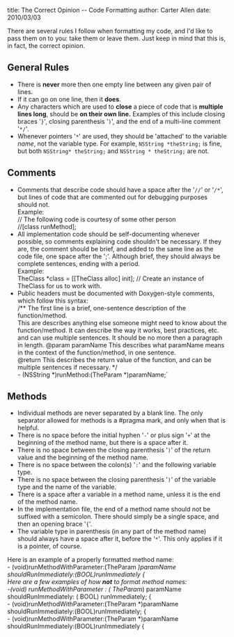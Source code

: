 title: The Correct Opinion -- Code Formatting
author: Carter Allen
date: 2010/03/03

There are several rules I follow when formatting my code, and I'd like to pass them on to you:  take them or leave them. Just keep in mind that this is, in fact, the correct opinion.  

## General Rules #

* There is **never** more then one empty line between any given pair of lines.  
* If it can go on one line, then it **does**.
* Any characters which are used to **close** a piece of code that is **multiple lines long**, should be **on their own line.** Examples of this include closing braces '`}`', closing parenthesis '`)`', and the end of a multi-line comment '`*/`'.
* Whenever pointers '`*`' are used, they should be 'attached' to the variable *name*, not the variable type. For example, `NSString *theString;` is fine, but both `NSString* theString;` and `NSString * theString;` are not.  

## Comments ##

* Comments that describe code should have a space after the '`//`' or '`/*`', but lines of code that are commented out for debugging purposes should not.  
	Example:  
    	// The following code is courtesy of some other person  
    	//[class runMethod];  
* All implementation code should be self-documenting whenever possible, so comments explaining code shouldn't be necessary. If they are, the comment should be brief, and added to the same line as the code file, one space after the ';'. Although brief, they should always be complete sentences, ending with a period.  
	Example:  
	    TheClass *class = [[TheClass alloc] init]; // Create an instance of TheClass for us to work with.  
* Public headers must be documented with Doxygen-style comments, which follow this syntax:  
	    /** The first line is a brief, one-sentence description of the function/method.  
		This are describes anything else someone might need to know about the function/method. It can describe the way it works, best practices, etc. and can use multiple sentences. It should be no more then a paragraph in length.
		@param paramName This describes what paramName means in the context of the function/method, in one sentence.  
		@return This describes the return value of the function, and can be multiple sentences if necessary.
		*/  
		- (NSString *)runMethod:(TheParam *)paramName;`  
		
## Methods ##

* Individual methods are never separated by a blank line. The only separator allowed for methods is a #pragma mark, and only when that is helpful.  
* There is no space before the initial hyphen '`-`' or plus sign '`+`' at the beginning of the method name, but there is a space after it.  
* There is no space between the closing parenthesis '`)`' of the return value and the beginning of the method name.  
* There is no space between the colon(s) '`:`' and the following variable type.  
* There is no space between the closing parenthesis '`)`' of the variable type and the name of the variable.  
* There is a space after a variable in a method name, unless it is the end of the method name.  
* In the implementation file, the end of a method name should not be suffixed with a semicolon. There should simply be a single space, and then an opening brace '`{`'.  
* The variable type in parenthesis (in any part of the method name) should always have a space after it, before the '`*`'. This only applies if it is a pointer, of course.

Here is an example of a properly formatted method name:  
    - (void)runMethodWithParameter:(TheParam *)paramName shouldRunImmediately:(BOOL)runImmediately {  
Here are a few examples of how **not** to format method names:  
     -(void) runMethodWithParameter : ( TheParam*) paramName shouldRunImmediately: ( BOOL) runImmediately; {  
    - (void)runMethodWithParameter:(TheParam *)paramName shouldRunImmediately:(BOOL)runImmediately; {  
    - (void)runMethodWithParameter:(TheParam *)paramName shouldRunImmediately:(BOOL)runImmediately
     {
